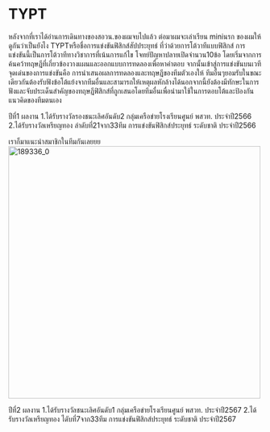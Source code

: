 # TYPT
หลังจากที่เราได้อ่านการเดินทางของสอวน.ของผมจบไปแล้ว ต่อมาผมจะเล่าเรียน miniนรก ของผมให้ดูกันว่าเป็นยังไง
TYPTหรือชื่อการแข่งขันฟิสิกส์สัปประยุทธ์
ที่ว่าด้วยการโต้วาทีแบบฟิสิกส์
การแข่งขันนี้เป็นการโต้วาทีทางวิชาการที่เน้นการแก้ไข โจทย์ปัญหาปลายเปิดจำนวน10ข้อ โดยเริ่มจากการค้นคว้าทฤษฎีที่เกี่ยวข้องวางแผนและออกแบบการทดลองเพื่อหาคำตอบ จากนั้นเข้าสู่การแข่งขันบนเวที จุดเด่นของการแข่งขันคือ การนำเสนอผลการทดลองและทฤษฎีของทีมตัวเองให้  ทีมอื่นๆยอมรับในขณะเดียวกันต้องรับฟังข้อโต้แย้งจากทีมอื่นและสามารถให้เหตุผลหักล้างได้นอกจากนี้ยังต้องมีทักษะในการฟังและจับประเด็นสำคัญของทฤษฎีฟิสิกส์ที่ถูกเสนอโดยทีมอื่นเพื่อนำมาใช้ในการตอบโต้และป้องกันแนวคิดของทีมตนเอง

ปีที่1 ผลงาน
1.ได้รับรางวัลรองชนะเลิศอันดับ2 กลุ่มเครือข่ายโรงเรียนศูนย์ พสวท. ประจำปี2566
2.ได้รับรางวัลเหรียญทอง ลำดับที่21จาก33ทีม การแข่งขันฟิสิกส์ประยุทธ์ ระดับชาติ ประจำปี2566

เราก็มาแนะนำสมาชิกในทีมกันเลยยย
<img src="https://github.com/user-attachments/assets/cd3f6af7-1371-4745-997d-a32a784baea8" width="500" alt="189336_0">


ปีที่2 ผลงาน
1.ได้รับรางวัลชนะเลิศอันดับ1 กลุ่มเครือข่ายโรงเรียนศูนย์ พสวท. ประจำปี2567
2.ได้รับรางวัลเหรียญทอง ไดับที่7จาก33ทีม การแข่งขันฟิสิกส์ประยุทธ์ ระดับชาติ ประจำปี2567


